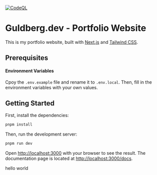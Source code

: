 [![CodeQL](https://github.com/Andreasgdp/Portfolio/actions/workflows/github-code-scanning/codeql/badge.svg)](https://github.com/Andreasgdp/Portfolio/actions/workflows/github-code-scanning/codeql)

# Guldberg.dev - Portfolio Website

This is my portfolio website, built with [Next.js](https://nextjs.org/) and [Tailwind CSS](https://tailwindcss.com/).

## Prerequisites

#### Environment Variables

Cpoy the `.env.example` file and rename it to `.env.local`. Then, fill in the environment variables with your own values.

## Getting Started

First, install the dependencies:

```bash
pnpm install
```

Then, run the development server:

```bash
pnpm run dev
```

Open [http://localhost:3000](http://localhost:3000) with your browser to see the result.
The documentation page is located at [http://localhost:3000/docs](http://localhost:3000/docs).

hello world
